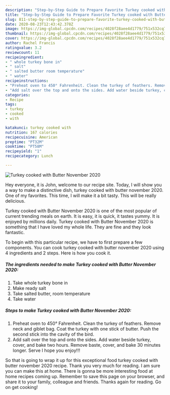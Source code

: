 ```yaml
---
description: "Step-by-Step Guide to Prepare Favorite Turkey cooked with Butter November 2020"
title: "Step-by-Step Guide to Prepare Favorite Turkey cooked with Butter November 2020"
slug: 811-step-by-step-guide-to-prepare-favorite-turkey-cooked-with-butter-november-2020
date: 2020-08-23T12:43:42.378Z
image: https://img-global.cpcdn.com/recipes/4028f28aee4d1779/751x532cq70/turkey-cooked-with-butter-november-2020-recipe-main-photo.jpg
thumbnail: https://img-global.cpcdn.com/recipes/4028f28aee4d1779/751x532cq70/turkey-cooked-with-butter-november-2020-recipe-main-photo.jpg
cover: https://img-global.cpcdn.com/recipes/4028f28aee4d1779/751x532cq70/turkey-cooked-with-butter-november-2020-recipe-main-photo.jpg
author: Rachel Francis
ratingvalue: 3.2
reviewcount: 11
recipeingredient:
- " whole turkey bone in"
- " salt"
- " salted butter room temperature"
- " water"
recipeinstructions:
- "Preheat oven to 450° Fahrenheit. Clean the turkey of feathers. Remove neck and giblet bag. Coat the turkey with one stick of butter. Push the second stick into the cavity of the bird."
- "Add salt over the top and onto the sides. Add water beside turkey, cover, and bake two hours. Remove baste, cover, and bake 30 minutes longer. Serve I hope you enjoy!!!"
categories:
- Recipe
tags:
- turkey
- cooked
- with

katakunci: turkey cooked with 
nutrition: 167 calories
recipecuisine: American
preptime: "PT32M"
cooktime: "PT58M"
recipeyield: "1"
recipecategory: Lunch

---
```



![Turkey cooked with Butter November 2020](https://img-global.cpcdn.com/recipes/4028f28aee4d1779/751x532cq70/turkey-cooked-with-butter-november-2020-recipe-main-photo.jpg)

Hey everyone, it is John, welcome to our recipe site. Today, I will show you a way to make a distinctive dish, turkey cooked with butter november 2020. One of my favorites. This time, I will make it a bit tasty. This will be really delicious.



Turkey cooked with Butter November 2020 is one of the most popular of current trending meals on earth. It is easy, it is quick, it tastes yummy. It is enjoyed by millions daily. Turkey cooked with Butter November 2020 is something that I have loved my whole life. They are fine and they look fantastic.


To begin with this particular recipe, we have to first prepare a few components. You can cook turkey cooked with butter november 2020 using 4 ingredients and 2 steps. Here is how you cook it.

<!--inarticleads1-->

##### The ingredients needed to make Turkey cooked with Butter November 2020:

1. Take  whole turkey bone in
1. Make ready  salt
1. Take  salted butter, room temperature
1. Take  water




<!--inarticleads2-->

##### Steps to make Turkey cooked with Butter November 2020:

1. Preheat oven to 450° Fahrenheit. Clean the turkey of feathers. Remove neck and giblet bag. Coat the turkey with one stick of butter. Push the second stick into the cavity of the bird.
1. Add salt over the top and onto the sides. Add water beside turkey, cover, and bake two hours. Remove baste, cover, and bake 30 minutes longer. Serve I hope you enjoy!!!




So that is going to wrap it up for this exceptional food turkey cooked with butter november 2020 recipe. Thank you very much for reading. I am sure you can make this at home. There is gonna be more interesting food at home recipes coming up. Remember to save this page on your browser, and share it to your family, colleague and friends. Thanks again for reading. Go on get cooking!
